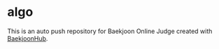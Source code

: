 # algo
This is an auto push repository for Baekjoon Online Judge created with [BaekjoonHub](https://github.com/BaekjoonHub/BaekjoonHub).
